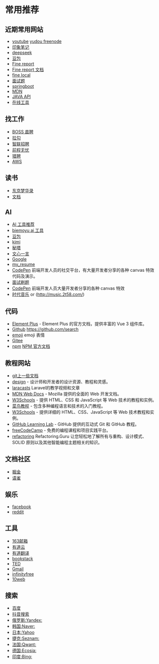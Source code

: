 # 常用推荐

## 近期常用网站
- [youtube](https://www.youtube.com/@yudou) [yudou freenode](https://www.yudou66.com/search/label/free)
- [印象笔记](https://app.yinxiang.com/Home.action?login=true)
- [deepseek](https://chat.deepseek.com/)
- [豆包](https://www.doubao.com/)
- [Fine report](https://www.fanruan.com/finereport/success?key=6eae3841-ac321eef3-313c-66e66cc60721) 
- [Fine report 文档](https://help.fanruan.com/finereport/)
- [fine local](http://localhost:8075/webroot/decision#?activeTab=171aa67f-f564-4812-a43e-c951a0add595)
- [面试题](https://www.chaojimake.cn/question_17_297.html/p4)
- [springboot](https://www.chaojimake.cn/question_1_138.html)
- [MDN](https://developer.mozilla.org/zh-CN/)
- [JAVA API](https://www.matools.com/api/java8)
- [在线工具](https://www.matools.com/)

## 找工作
- [BOSS 直聘](https://www.zhipin.com/)
- [拉勾](https://www.lagou.com/)
- [智联招聘](https://www.zhaopin.com/)
- [前程无忧](https://www.51job.com/)
- [猎聘](https://www.liepin.com/)
- [AWS](https://mytodo.vip/)

## 读书
- [东京梦华录](https://www.gushiwen.cn/guwen/book_171.aspx)
- [文档](https://github.com/itzhanglg/java-notes/tree/master/docs/highConcurrency/redis)

## AI
- [AI 工具推荐](https://openi.cn/) 
- [biemoyu ai 工具](https://biemoyu.com/)
- [豆包](https://www.doubao.com/)
- [kimi](https://kimi.moonshot.cn/) 
- [秘塔](https://metaso.cn/)  
- [文心一言](https://yiyan.baidu.com/)
- [Google](https://www.google.com/) 
- [my_resume](https://zhuxiaoxi1008.github.io/resume/)
- [CodePen](https://codepen.io/) 前端开发人员的社交平台，有大量开发者分享的各种 canvas 特效代码及演示。
- [面试刷题](https://www.nowcoder.com/practice/20ef0972485e41019e39543e8e895b7f?tpId=196&rp=1&sourceUrl=%2Fexam%2Foj%2Fta%3FtpId%3D37&difficulty=&judgeStatus=&tags=&title=&gioEnter=menu)
- [CodePen](https://codepen.io/) 前端开发人员大量开发者分享的各种 canvas 特效
- [时代音乐](http://www.78497.com/) or (http://music.2t58.com/)

## 代码
- [Element Plus](https://element-plus.org/) - Element Plus 的官方文档，提供丰富的 Vue 3 组件库。
- [Github](https://github.com/)  https://github.com/search 
- [emoji](https://emojicopy.com/) emoji 表情
- [Gitee](https://gitee.com/zhuxiaoxi1008) 
- [npm](www.npmjs.com) [NPM 官方文档](https://docs.npmjs.com/)

## 教程网站
- [git上一些文档](https://github.com/doocs) 
- [design](https://design.dev/) - 设计师和开发者的设计资源、教程和灵感。
- [laracasts](https://laracasts.com/) Laravel的教学视频和文章
- [MDN Web Docs](https://developer.mozilla.org) - Mozilla 提供的全面的 Web 开发文档。
- [W3Schools](https://www.w3schools.com) - 提供 HTML、CSS 和 JavaScript 等 Web 技术的教程和实例。
- [菜鸟教程](https://www.runoob.com) - 包含多种编程语言和技术的入门教程。
- [W3Schools](https://www.w3schools.com) - 提供详细的 HTML、CSS、JavaScript 等 Web 技术教程和实例。
- [GitHub Learning Lab](https://lab.github.com) - GitHub 提供的互动式 Git 和 GitHub 教程。
- [freeCodeCamp](https://www.freecodecamp.org) - 免费的编程课程和项目实践平台。
- [refactoring](https://refactoring.guru/design-patterns/catalog) Refactoring.Guru 让您轻松地了解所有与重构、设计模式、SOLID 原则以及其他智能编程主题相关的知识。

## 文档社区
- [掘金](https://juejin.cn/) 
- [语雀](https://www.yuque.com/dashboard)

## 娱乐
- [facebook](https://www.facebook.com/)  
- [reddit](https://www.reddit.com/?rdt=52024)

## 工具
- [163邮箱](https://mail.163.com/)
- [有道云](https://note.youdao.com/web) 
- [有道翻译](https://mobile.youdao.com/) 
- [bookstack](https://www.bookstack.cn/)
- [TED](https://www.ted.com/)
- [Gmail](https://mail.google.com/mail/u/0/#inbox)
- [infinityfree](https://dash.infinityfree.com/accounts/if0_37076589/) 
- [10web](https://10web.io/blog/)

## 搜索
- [百度](https://www.baidu.com/) 
- [抖音搜索](https://www.douyin.com/search)
- [俄罗斯:Yandex:](https://yandex.com) 
- [韩国:Naver:](https://www.naver.com) 
- [日本:Yahoo](https://www.yahoo.co.jp) 
- [捷克:Seznam:](https://www.seznam.cz) 
- [法国:Qwant:](https://www.qwant.com) 
- [德国:Ecosia:](https://www.ecosia.org) 
- [印度:Bing:](https://www.bing.com)



































































































